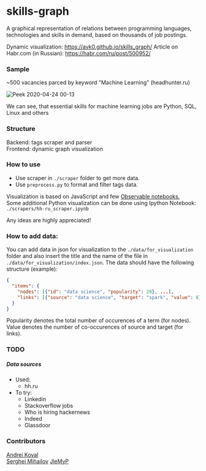 # skills-graph 
A graphical representation of relations between programming languages, technologies and skills in demand, based on thousands of job postings.

Dynamic visualization: https://avk0.github.io/skills_graph/
Article on Habr.com (in Russian): https://habr.com/ru/post/500952/

### Sample
~500 vacancies parced by keyword "Machine Learning" (headhunter.ru)

![Peek 2020-04-24 00-13](https://user-images.githubusercontent.com/47819971/80150148-846a5e80-85c0-11ea-82cc-cff6aef4900c.gif)

We can see, that essential skills for machine learning jobs are Python, SQL, Linux and others

### Structure
  Backend: tags scraper and parser\
  Frontend: dynamic graph visualization 
  
### How to use
* Use scraper in `./scraper` folder to get more data.
* Use `preprocess.py` to format and filter tags data.

Visualization is based on JavaScript and few [Observable notebooks.](https://observablehq.com/@avk0?tab=notebooks)\
Some additional Python visualization can be done using Ipython Notebook: `./scrapers/hh-ru_scraper.ipynb` 

Any ideas are highly appreciated!

### How to add data:
You can add data in json for visualization to the `./data/for_visualization` folder and also insert the title and the name of the file in `./data/for_visualization/index.json`. The data should have the following structure (example):
```json
{
  "items": {
    "nodes": [{"id": "data science", "popularity": 28}, ...],
    "links": [{"source": "data science", "target": "spark", "value": 8}, ...]
  }
}
```
Popularity denotes the total number of occurences of a term (for nodes). Value denotes the number of co-occurences of source and target (for links).

### TODO

##### Data sources
* Used:
  * hh.ru
* To try:
  * Linkedin
  * Stackoverflow jobs
  * Who is hiring hackernews
  * Indeed
  * Glassdoor

### Contributors
[Andrei Koval](https://github.com/avk0)\
[Serghei Mihailov](https://github.com/SergheiMihailov)
[JleMyP](https://github.com/JleMyP)
